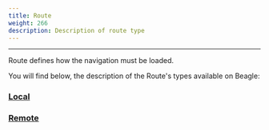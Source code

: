 ```yaml
---
title: Route
weight: 266
description: Description of route type
---
```


---

Route defines how the navigation must be loaded.

You will find below, the description of the Route's types available on Beagle:

### [Local](/pt/home/api/actions/navigate/route/local)

### [Remote](/pt/home/api/actions/navigate/route/remote)
